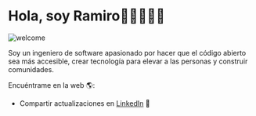 # Hola, soy Ramiro👋🏻👨🏻‍💻

![welcome](https://github.com/ramiromay/ramiromay/assets/123800454/5f5c5843-b184-46e9-a5fa-e80e643fd5d7)

Soy un ingeniero de software apasionado por hacer que el código abierto sea más accesible, crear tecnología para elevar a las personas y construir comunidades.

Encuéntrame en la web 🌎:
- Compartir actualizaciones en <a href="https://www.linkedin.com/in/ramiromaymoo/">LinkedIn</a> 💼
